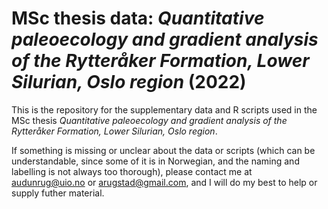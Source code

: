 # MSc thesis data: _Quantitative paleoecology and gradient analysis of the Rytteråker Formation, Lower Silurian, Oslo region_ (2022)
This is the repository for the supplementary data and R scripts used in the MSc thesis _Quantitative paleoecology and gradient analysis of the Rytteråker Formation, Lower Silurian, Oslo region_.

If something is missing or unclear about the data or scripts (which can be understandable, since some of it is in Norwegian, and the naming and labelling is not always too thorough), please contact me at audunrug@uio.no or arugstad@gmail.com, and I will do my best to help or supply futher material.
